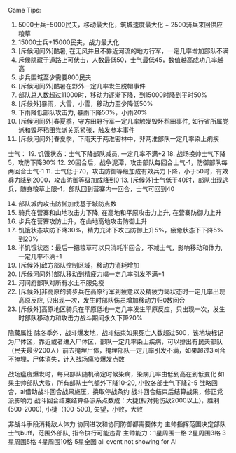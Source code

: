 Game Tips:
1. 5000士兵+5000民夫，移动最大化，筑城速度最大化 + 2500骑兵来回供应粮草
2. 15000士兵+15000民夫，战力最大化
2. [斥候河间外]酷暑, 在无风并且不靠近河流的地方行军，一定几率增加部队不满
3. 斥候隐藏于道路上可伏击，人数最低50，士气最低45，数值越高成功几率越高
4. 步兵围城至少需要800民夫
5. [斥候河间外]酷暑在野外一定几率发生脱帽事件
6. 部队总人数超过11000时，移动力逐渐下降，到15000时降到平时50%
7. [斥候外]暴雨，大雪，小雪，移动力至少降低50%
8. 下雨降低部队攻击力, 暴雨下降50%，小雨20%
9. [斥候河间外]春夏季，守方田野行军一定几率触发毁坏稻田事件, 如行省所属党派和毁坏稻田党派关系紧张，触发参本事件
10. [斥候河间外]春夏季，下雨天于两淮密林中，非两淮部队一定几率染上痢疾

士气：
19. 饥饿状态：士气下降部队减员, 一定几率不满+2
18. 战场换帅士气下降5，攻防下降30%
12. 20回合后，战争泥潭，攻击部队每回合士气-1，防御部队每两回合士气-1
11. 士气低于70，攻击防御等级加成有效兵力下降，小于50时，有效兵力降到2000，攻击防御等级加成降到0
13. [斥候外]士气低于40时，部队出现逃兵，随身粮草上限-1，部队回到营寨内一回合，士气可回到40

14. 部队城内攻击防御加成基于城防点数
15. 骑兵在营寨和山地攻击力下降, 在高地和平原攻击力上升, 在营寨防御力上升
16. 步兵在营寨攻防上升，在山地高地攻击防御上升
17. 饥饿状态攻防下降30%，精力充沛下攻击防御上升5%，疲惫状态下下降5%到20%
19. 半饥饿状态：最后一把粮草可以只消耗半回合，不减士气，影响移动和体力, 一定几率不满+1
20. [斥候外]敌方部队控制区域，移动力消耗增加
21. [斥候河间外]部队移动到精疲力竭一定几率引发不满+1
22. 河间府部队对所有水土不服免疫
23. [斥候外]非高原的骑步兵在高原行军到疲惫以及精疲力竭状态时一定几率出现高原反应, 只出现一次，发生时部队伤员增加移动力归0数回合
24. [斥候外]高原地区骑兵在平原低地一定几率发生平原反应，只出现一次，发生时部队移动力和攻击力战斗期间永久下降20%

隐藏属性
除冬季外，战斗爆发地，战斗结束如果死亡人数超过500，该地块标记为尸体区，靠近或者进入尸体区，部队一定几率染上疾病，可以排出有民夫部队（民夫最少200人）前去掩埋尸体，掩埋部队一定几率引发不满，如果超过3回合不掩埋，尸体消失，计入战场瘟疫爆发点数

战场瘟疫爆发时，每只部队随机确定时候染病，染病几率由低到高在到低变化
如果主帅部队大败，所有部队士气额外下降10-20, 小败各部士气下降2-5
战略回合，ai借助战斗回合战果施压，换取停战条约
战斗回合结束后结算战果，修正党派影响力
战斗回合结束结算各派系点数成：大捷(相对毙伤敌2000以上)，胜利(500-2000), 小捷（100-500), 失望，小败，大败

非战斗手段消耗敌人体力
协同进攻和协同防御都需要体力
主帅指挥范围决定部队士气buff，范围外部队, 指令执行可能违背
主帅能力：1星周围一格 2星周围3格 3星周围5格 4星周围10格 5星全图
all event not showing for AI
